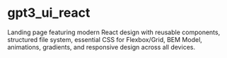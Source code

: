 # gpt3_ui_react
Landing page featuring modern React design with reusable components, structured file system, essential CSS for Flexbox/Grid, BEM Model, animations, gradients, and responsive design across all devices.
